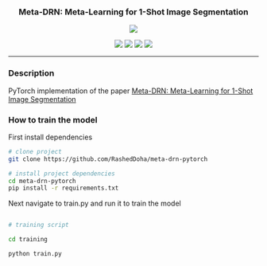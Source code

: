 <div align="center">

### Meta-DRN: Meta-Learning for 1-Shot Image Segmentation

[<img src="https://img.shields.io/badge/paper-arxiv.2008.00247-B31B1C">](https://www.arxiv.org/abs/2008.00247)

[<img src="https://img.shields.io/badge/pytorch-1.7.0-E6492A">](https://www.pytorch.org/) [<img src="https://img.shields.io/badge/pytorch%20lightning-1.0.4-%23792FE4">](https://www.pytorchlightning.ai/) [<img src="https://img.shields.io/badge/tensorboard-2.3.0-FD6A02">](https://www.tensorflow.org/tensorboard) [<img src="https://img.shields.io/badge/higher-0.2.1-000000">](https://github.com/facebookresearch/higher)

---

</div>

### Description

PyTorch implementation of the paper [Meta-DRN: Meta-Learning for 1-Shot Image Segmentation]("https://arxiv.org/abs/2008.00247")

### How to train the model

First install dependencies

```bash
# clone project   
git clone https://github.com/RashedDoha/meta-drn-pytorch

# install project dependencies 
cd meta-drn-pytorch
pip install -r requirements.txt
```

Next navigate to train.py and run it to train the model

```bash

# training script

cd training

python train.py

```




